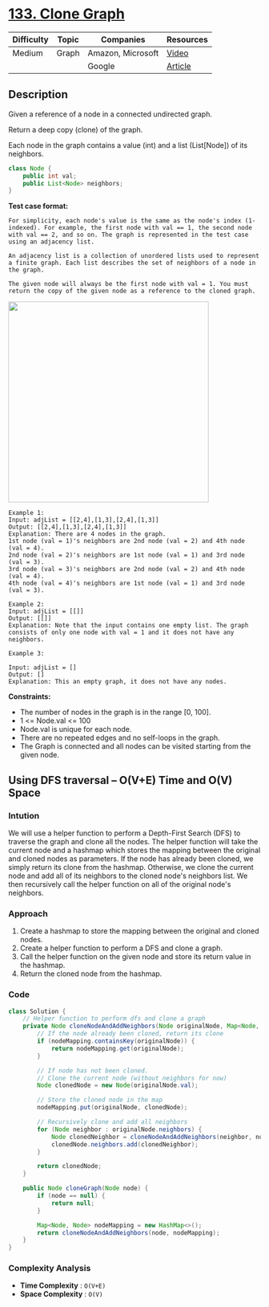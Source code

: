 # [133. Clone Graph](https://leetcode.com/problems/clone-graph/description/)

| Difficulty | Topic        | Companies           | Resources   |
| ---------- | ------------ | ------------------- | ----------- |
| Medium     | Graph        | Amazon, Microsoft   | [Video](https://www.geeksforgeeks.org/clone-an-undirected-graph/)   |
|            |              | Google              | [Article](https://www.geeksforgeeks.org/clone-an-undirected-graph/) |

## Description
Given a reference of a node in a connected undirected graph.

Return a deep copy (clone) of the graph.

Each node in the graph contains a value (int) and a list (List[Node]) of its neighbors.
```java
class Node {
    public int val;
    public List<Node> neighbors;
}
``` 

**Test case format:**
```
For simplicity, each node's value is the same as the node's index (1-indexed). For example, the first node with val == 1, the second node with val == 2, and so on. The graph is represented in the test case using an adjacency list.

An adjacency list is a collection of unordered lists used to represent a finite graph. Each list describes the set of neighbors of a node in the graph.

The given node will always be the first node with val = 1. You must return the copy of the given node as a reference to the cloned graph.
```
<img src="https://assets.leetcode.com/uploads/2019/11/04/133_clone_graph_question.png" height=400 width=400>

```
Example 1:
Input: adjList = [[2,4],[1,3],[2,4],[1,3]]
Output: [[2,4],[1,3],[2,4],[1,3]]
Explanation: There are 4 nodes in the graph.
1st node (val = 1)'s neighbors are 2nd node (val = 2) and 4th node (val = 4).
2nd node (val = 2)'s neighbors are 1st node (val = 1) and 3rd node (val = 3).
3rd node (val = 3)'s neighbors are 2nd node (val = 2) and 4th node (val = 4).
4th node (val = 4)'s neighbors are 1st node (val = 1) and 3rd node (val = 3).
```

```
Example 2:
Input: adjList = [[]]
Output: [[]]
Explanation: Note that the input contains one empty list. The graph consists of only one node with val = 1 and it does not have any neighbors.
```
```
Example 3:

Input: adjList = []
Output: []
Explanation: This an empty graph, it does not have any nodes.
```

**Constraints:**

* The number of nodes in the graph is in the range [0, 100].
* 1 <= Node.val <= 100
* Node.val is unique for each node.
* There are no repeated edges and no self-loops in the graph.
* The Graph is connected and all nodes can be visited starting from the given node.


## Using DFS traversal – O(V+E) Time and O(V) Space 

### Intution
We will use a helper function to perform a Depth-First Search (DFS) to traverse the graph and clone all the nodes. The helper function will take the current node and a hashmap which stores the mapping between the original and cloned nodes as parameters. If the node has already been cloned, we simply return its clone from the hashmap. Otherwise, we clone the current node and add all of its neighbors to the cloned node's neighbors list. We then recursively call the helper function on all of the original node's neighbors.

### Approach
1. Create a hashmap to store the mapping between the original and cloned nodes.
2. Create a helper function to perform a DFS and clone a graph.
3. Call the helper function on the given node and store its return value in the hashmap.
4. Return the cloned node from the hashmap.

### Code
```java
class Solution {
    // Helper function to perform dfs and clone a graph
    private Node cloneNodeAndAddNeighbors(Node originalNode, Map<Node, Node> nodeMapping) {
        // If the node already been cloned, return its clone
        if (nodeMapping.containsKey(originalNode)) {
            return nodeMapping.get(originalNode);
        }

        // If node has not been cloned.
        // Clone the current node (without neighbors for now)
        Node clonedNode = new Node(originalNode.val);

        // Store the cloned node in the map
        nodeMapping.put(originalNode, clonedNode);

        // Recursively clone and add all neighbors
        for (Node neighbor : originalNode.neighbors) {
            Node clonedNeighbor = cloneNodeAndAddNeighbors(neighbor, nodeMapping);
            clonedNode.neighbors.add(clonedNeighbor);
        }

        return clonedNode;
    }

    public Node cloneGraph(Node node) {
        if (node == null) {
            return null;
        }

        Map<Node, Node> nodeMapping = new HashMap<>();
        return cloneNodeAndAddNeighbors(node, nodeMapping);
    }
}
```

### Complexity Analysis
- **Time Complexity** :  `O(V+E)`
- **Space Complexity** : `O(V)`